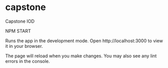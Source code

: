 # capstone

Capstone IOD

NPM START

Runs the app in the development mode.
Open http://localhost:3000 to view it in your browser.

The page will reload when you make changes.
You may also see any lint errors in the console.
